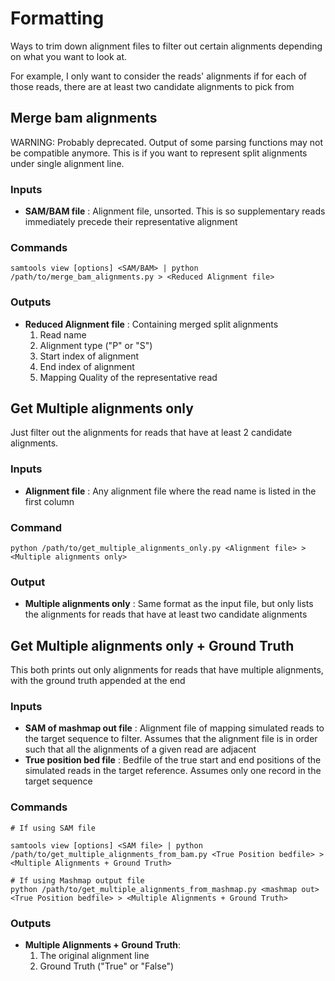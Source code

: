 # Formatting
Ways to trim down alignment files to filter out certain alignments depending on what you want to look at.

For example, I only want to consider the reads' alignments if for each of those reads, there are at least two candidate alignments to pick from


## Merge bam alignments
WARNING: Probably deprecated. Output of some parsing functions may not be compatible anymore.
This is if you want to represent split alignments under single alignment line. 

### Inputs
- **SAM/BAM file** : Alignment file, unsorted. This is so supplementary reads immediately precede their representative alignment

### Commands
```
samtools view [options] <SAM/BAM> | python /path/to/merge_bam_alignments.py > <Reduced Alignment file>
```
### Outputs
- **Reduced Alignment file** : Containing merged split alignments 
  1. Read name
  2. Alignment type ("P" or "S")
  3. Start index of alignment
  4. End index of alignment
  5. Mapping Quality of the representative read

## Get Multiple alignments only
Just filter out the alignments for reads that have at least 2 candidate alignments. 

### Inputs
- **Alignment file** : Any alignment file where the read name is listed in the first column

### Command
```
python /path/to/get_multiple_alignments_only.py <Alignment file> > <Multiple alignments only>
```

### Output
- **Multiple alignments only** : Same format as the input file, but only lists the alignments for reads that have at least two candidate alignments


## Get Multiple alignments only + Ground Truth

This both prints out only alignments for reads that have multiple alignments, with the ground truth appended at the end

### Inputs
- **SAM of mashmap out file** : Alignment file of mapping simulated reads to the target sequence to filter. Assumes that the alignment file is in order such that all the alignments of a given read are adjacent
- **True position bed file** : Bedfile of the true start and end positions of the simulated reads in the target reference. Assumes only one record in the target sequence

### Commands
```
# If using SAM file

samtools view [options] <SAM file> | python /path/to/get_multiple_alignments_from_bam.py <True Position bedfile> > <Multiple Alignments + Ground Truth>

# If using Mashmap output file
python /path/to/get_multiple_alignments_from_mashmap.py <mashmap out> <True Position bedfile> > <Multiple Alignments + Ground Truth>
```
### Outputs
- **Multiple Alignments + Ground Truth**:
  1. The original alignment line
  2. Ground Truth ("True" or "False")

